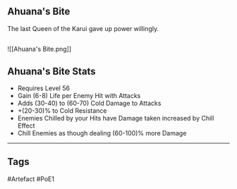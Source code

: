 ## Ahuana's Bite
The last Queen of the Karui gave up power willingly.
##
![[Ahuana's Bite.png]]
## Ahuana's Bite Stats
- Requires Level 56
- Gain (6-8) Life per Enemy Hit with Attacks
- Adds (30-40) to (60-70) Cold Damage to Attacks
- +(20-30)% to Cold Resistance
- Enemies Chilled by your Hits have Damage taken increased by Chill Effect
- Chill Enemies as though dealing (60-100)% more Damage


---
## Tags
#Artefact
#PoE1